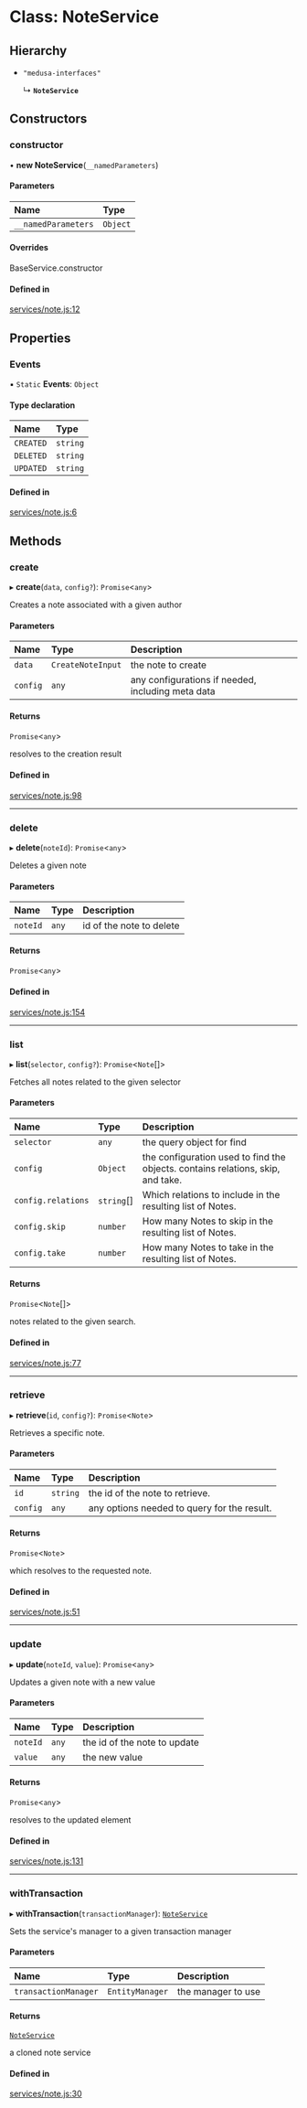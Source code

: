# Class: NoteService

## Hierarchy

- `"medusa-interfaces"`

  ↳ **`NoteService`**

## Constructors

### constructor

• **new NoteService**(`__namedParameters`)

#### Parameters

| Name                | Type     |
| :------------------ | :------- |
| `__namedParameters` | `Object` |

#### Overrides

BaseService.constructor

#### Defined in

[services/note.js:12](https://github.com/medusajs/medusa/blob/2d3e404f/packages/medusa/src/services/note.js#L12)

## Properties

### Events

▪ `Static` **Events**: `Object`

#### Type declaration

| Name      | Type     |
| :-------- | :------- |
| `CREATED` | `string` |
| `DELETED` | `string` |
| `UPDATED` | `string` |

#### Defined in

[services/note.js:6](https://github.com/medusajs/medusa/blob/2d3e404f/packages/medusa/src/services/note.js#L6)

## Methods

### create

▸ **create**(`data`, `config?`): `Promise`<`any`\>

Creates a note associated with a given author

#### Parameters

| Name     | Type              | Description                                       |
| :------- | :---------------- | :------------------------------------------------ |
| `data`   | `CreateNoteInput` | the note to create                                |
| `config` | `any`             | any configurations if needed, including meta data |

#### Returns

`Promise`<`any`\>

resolves to the creation result

#### Defined in

[services/note.js:98](https://github.com/medusajs/medusa/blob/2d3e404f/packages/medusa/src/services/note.js#L98)

---

### delete

▸ **delete**(`noteId`): `Promise`<`any`\>

Deletes a given note

#### Parameters

| Name     | Type  | Description              |
| :------- | :---- | :----------------------- |
| `noteId` | `any` | id of the note to delete |

#### Returns

`Promise`<`any`\>

#### Defined in

[services/note.js:154](https://github.com/medusajs/medusa/blob/2d3e404f/packages/medusa/src/services/note.js#L154)

---

### list

▸ **list**(`selector`, `config?`): `Promise`<`Note`[]\>

Fetches all notes related to the given selector

#### Parameters

| Name               | Type       | Description                                                                     |
| :----------------- | :--------- | :------------------------------------------------------------------------------ |
| `selector`         | `any`      | the query object for find                                                       |
| `config`           | `Object`   | the configuration used to find the objects. contains relations, skip, and take. |
| `config.relations` | `string`[] | Which relations to include in the resulting list of Notes.                      |
| `config.skip`      | `number`   | How many Notes to skip in the resulting list of Notes.                          |
| `config.take`      | `number`   | How many Notes to take in the resulting list of Notes.                          |

#### Returns

`Promise`<`Note`[]\>

notes related to the given search.

#### Defined in

[services/note.js:77](https://github.com/medusajs/medusa/blob/2d3e404f/packages/medusa/src/services/note.js#L77)

---

### retrieve

▸ **retrieve**(`id`, `config?`): `Promise`<`Note`\>

Retrieves a specific note.

#### Parameters

| Name     | Type     | Description                                 |
| :------- | :------- | :------------------------------------------ |
| `id`     | `string` | the id of the note to retrieve.             |
| `config` | `any`    | any options needed to query for the result. |

#### Returns

`Promise`<`Note`\>

which resolves to the requested note.

#### Defined in

[services/note.js:51](https://github.com/medusajs/medusa/blob/2d3e404f/packages/medusa/src/services/note.js#L51)

---

### update

▸ **update**(`noteId`, `value`): `Promise`<`any`\>

Updates a given note with a new value

#### Parameters

| Name     | Type  | Description                  |
| :------- | :---- | :--------------------------- |
| `noteId` | `any` | the id of the note to update |
| `value`  | `any` | the new value                |

#### Returns

`Promise`<`any`\>

resolves to the updated element

#### Defined in

[services/note.js:131](https://github.com/medusajs/medusa/blob/2d3e404f/packages/medusa/src/services/note.js#L131)

---

### withTransaction

▸ **withTransaction**(`transactionManager`): [`NoteService`](NoteService.md)

Sets the service's manager to a given transaction manager

#### Parameters

| Name                 | Type            | Description        |
| :------------------- | :-------------- | :----------------- |
| `transactionManager` | `EntityManager` | the manager to use |

#### Returns

[`NoteService`](NoteService.md)

a cloned note service

#### Defined in

[services/note.js:30](https://github.com/medusajs/medusa/blob/2d3e404f/packages/medusa/src/services/note.js#L30)
